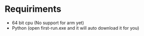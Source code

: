 # Requiriments
* 64 bit cpu (No support for arm yet)
* Python (open first-run.exe and it will auto download it for you)
